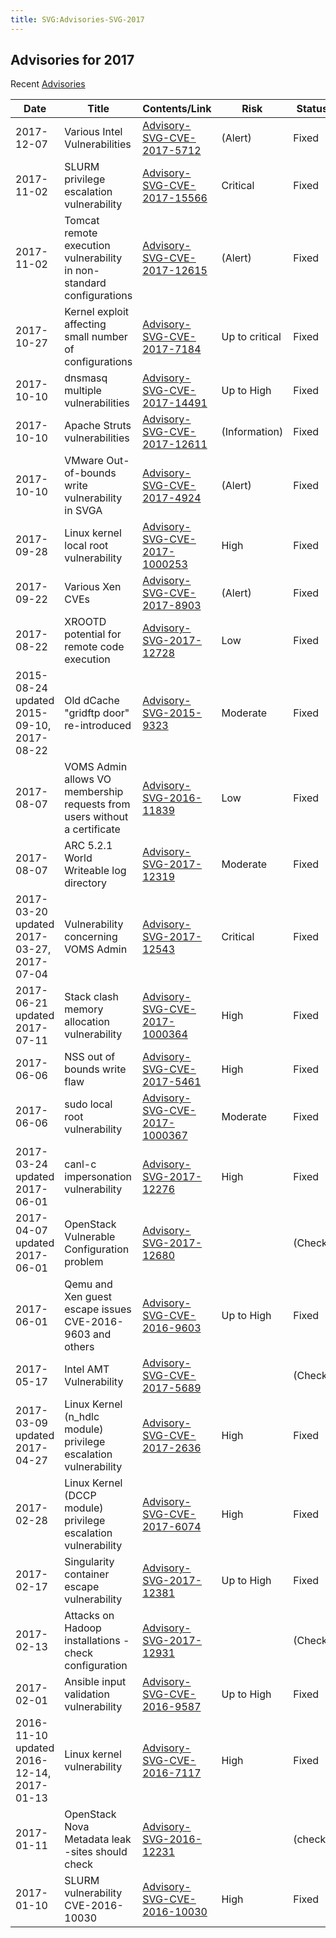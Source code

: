 ```yaml
---
title: SVG:Advisories-SVG-2017
---
```


## Advisories for 2017

Recent [Advisories](./README.md)

| Date                                      | Title                                                                     | Contents/Link                                                                | Risk           | Status  |
| ----------------------------------------- | ------------------------------------------------------------------------- | ---------------------------------------------------------------------------- | -------------- | ------- |
| 2017-12-07                                | Various Intel Vulnerabilities                                             | [Advisory-SVG-CVE-2017-5712](./2017/SVG:Advisory-SVG-CVE-2017-5712.md)       | (Alert)        | Fixed   |
| 2017-11-02                                | SLURM privilege escalation vulnerability                                  | [Advisory-SVG-CVE-2017-15566](./2017/SVG:Advisory-SVG-CVE-2017-15566.md)     | Critical       | Fixed   |
| 2017-11-02                                | Tomcat remote execution vulnerability in non-standard configurations      | [Advisory-SVG-CVE-2017-12615](./2017/SVG:Advisory-SVG-CVE-2017-12615.md)     | (Alert)        | Fixed   |
| 2017-10-27                                | Kernel exploit affecting small number of configurations                   | [Advisory-SVG-CVE-2017-7184](./2017/SVG:Advisory-SVG-CVE-2017-7184.md)       | Up to critical | Fixed   |
| 2017-10-10                                | dnsmasq multiple vulnerabilities                                          | [Advisory-SVG-CVE-2017-14491](./2017/SVG:Advisory-SVG-CVE-2017-14491.md)     | Up to High     | Fixed   |
| 2017-10-10                                | Apache Struts vulnerabilities                                             | [Advisory-SVG-CVE-2017-12611](./2017/SVG:Advisory-SVG-CVE-2017-12611.md)     | (Information)  | Fixed   |
| 2017-10-10                                | VMware Out-of-bounds write vulnerability in SVGA                          | [Advisory-SVG-CVE-2017-4924](./2017/SVG:Advisory-SVG-CVE-2017-4924.md)       | (Alert)        | Fixed   |
| 2017-09-28                                | Linux kernel local root vulnerability                                     | [Advisory-SVG-CVE-2017-1000253](./2017/SVG:Advisory-SVG-CVE-2017-1000253.md) | High           | Fixed   |
| 2017-09-22                                | Various Xen CVEs                                                          | [Advisory-SVG-CVE-2017-8903](./2017/SVG:Advisory-SVG-CVE-2017-8903.md)       | (Alert)        | Fixed   |
| 2017-08-22                                | XROOTD potential for remote code execution                                | [Advisory-SVG-2017-12728](./2017/SVG:Advisory-SVG-2017-12728.md)             | Low            | Fixed   |
| 2015-08-24 updated 2015-09-10, 2017-08-22 | Old dCache "gridftp door" re-introduced                                   | [Advisory-SVG-2015-9323](./2015/SVG:Advisory-SVG-2015-9323.md)               | Moderate       | Fixed   |
| 2017-08-07                                | VOMS Admin allows VO membership requests from users without a certificate | [Advisory-SVG-2016-11839](./2016/SVG:Advisory-SVG-2016-11839.md)             | Low            | Fixed   |
| 2017-08-07                                | ARC 5.2.1 World Writeable log directory                                   | [Advisory-SVG-2017-12319](./2017/SVG:Advisory-SVG-2017-12319.md)             | Moderate       | Fixed   |
| 2017-03-20 updated 2017-03-27, 2017-07-04 | Vulnerability concerning VOMS Admin                                       | [Advisory-SVG-2017-12543](./2017/SVG:Advisory-SVG-2017-12543.md)             | Critical       | Fixed   |
| 2017-06-21 updated 2017-07-11             | Stack clash memory allocation vulnerability                               | [Advisory-SVG-CVE-2017-1000364](./2017/SVG:Advisory-SVG-CVE-2017-1000364.md) | High           | Fixed   |
| 2017-06-06                                | NSS out of bounds write flaw                                              | [Advisory-SVG-CVE-2017-5461](./2017/SVG:Advisory-SVG-CVE-2017-5461.md)       | High           | Fixed   |
| 2017-06-06                                | sudo local root vulnerability                                             | [Advisory-SVG-CVE-2017-1000367](./2017/SVG:Advisory-SVG-CVE-2017-1000367.md) | Moderate       | Fixed   |
| 2017-03-24 updated 2017-06-01             | canl-c impersonation vulnerability                                        | [Advisory-SVG-2017-12276](./2017/SVG:Advisory-SVG-2017-12276.md)             | High           | Fixed   |
| 2017-04-07 updated 2017-06-01             | OpenStack Vulnerable Configuration problem                                | [Advisory-SVG-2017-12680](./2017/SVG:Advisory-SVG-2017-12680.md)             |                | (Check) |
| 2017-06-01                                | Qemu and Xen guest escape issues CVE-2016-9603 and others                 | [Advisory-SVG-CVE-2016-9603](./2016/SVG:Advisory-SVG-CVE-2016-9603.md)       | Up to High     | Fixed   |
| 2017-05-17                                | Intel AMT Vulnerability                                                   | [Advisory-SVG-CVE-2017-5689](./2017/SVG:Advisory-SVG-CVE-2017-5689.md)       |                | (Check) |
| 2017-03-09 updated 2017-04-27             | Linux Kernel (n_hdlc module) privilege escalation vulnerability           | [Advisory-SVG-CVE-2017-2636](./2017/SVG:Advisory-SVG-CVE-2017-2636.md)       | High           | Fixed   |
| 2017-02-28                                | Linux Kernel (DCCP module) privilege escalation vulnerability             | [Advisory-SVG-CVE-2017-6074](./2017/SVG:Advisory-SVG-CVE-2017-6074.md)       | High           | Fixed   |
| 2017-02-17                                | Singularity container escape vulnerability                                | [Advisory-SVG-2017-12381](./2017/SVG:Advisory-SVG-2017-12381.md)             | Up to High     | Fixed   |
| 2017-02-13                                | Attacks on Hadoop installations - check configuration                     | [Advisory-SVG-2017-12931](./2017/SVG:Advisory-SVG-2017-12931.md)             |                | (Check) |
| 2017-02-01                                | Ansible input validation vulnerability                                    | [Advisory-SVG-CVE-2016-9587](./2016/SVG:Advisory-SVG-CVE-2016-9587.md)       | Up to High     | Fixed   |
| 2016-11-10 updated 2016-12-14, 2017-01-13 | Linux kernel vulnerability                                                | [Advisory-SVG-CVE-2016-7117](./2016/SVG:Advisory-SVG-CVE-2016-7117.md)       | High           | Fixed   |
| 2017-01-11                                | OpenStack Nova Metadata leak -sites should check                          | [Advisory-SVG-2016-12231](./2016/SVG:Advisory-SVG-2016-12231.md)             |                | (check) |
| 2017-01-10                                | SLURM vulnerability CVE-2016-10030                                        | [Advisory-SVG-CVE-2016-10030](./2016/SVG:Advisory-SVG-CVE-2016-10030.md)     | High           | Fixed   |
